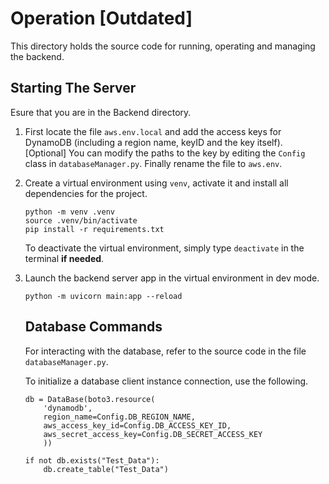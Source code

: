 # Operation [Outdated]

This directory holds the source code for running, operating and managing the backend.

## Starting The Server

Esure that you are in the Backend directory.

1. First locate the file ``aws.env.local`` and add the access keys for DynamoDB (including a region name, keyID and the key itself). [Optional] You can modify the paths to the key by editing the ``Config`` class in ``databaseManager.py``. Finally rename the file to ``aws.env``.
2. Create a virtual environment using `venv`, activate it and install all dependencies for the project.

   ```
   python -m venv .venv
   source .venv/bin/activate
   pip install -r requirements.txt
   ```
   To deactivate the virtual environment, simply type ``deactivate`` in the terminal **if needed**.
3. Launch the backend server app in the virtual environment in dev mode.

   ```
   python -m uvicorn main:app --reload
   ```
   ## Database Commands

   For interacting with the database, refer to the source code in the file ``databaseManager.py``.

   To initialize a database client instance connection, use the following.


   ```
   db = DataBase(boto3.resource(
       'dynamodb',
       region_name=Config.DB_REGION_NAME,
       aws_access_key_id=Config.DB_ACCESS_KEY_ID,
       aws_secret_access_key=Config.DB_SECRET_ACCESS_KEY
       ))

   if not db.exists("Test_Data"):
       db.create_table("Test_Data")
   ```

